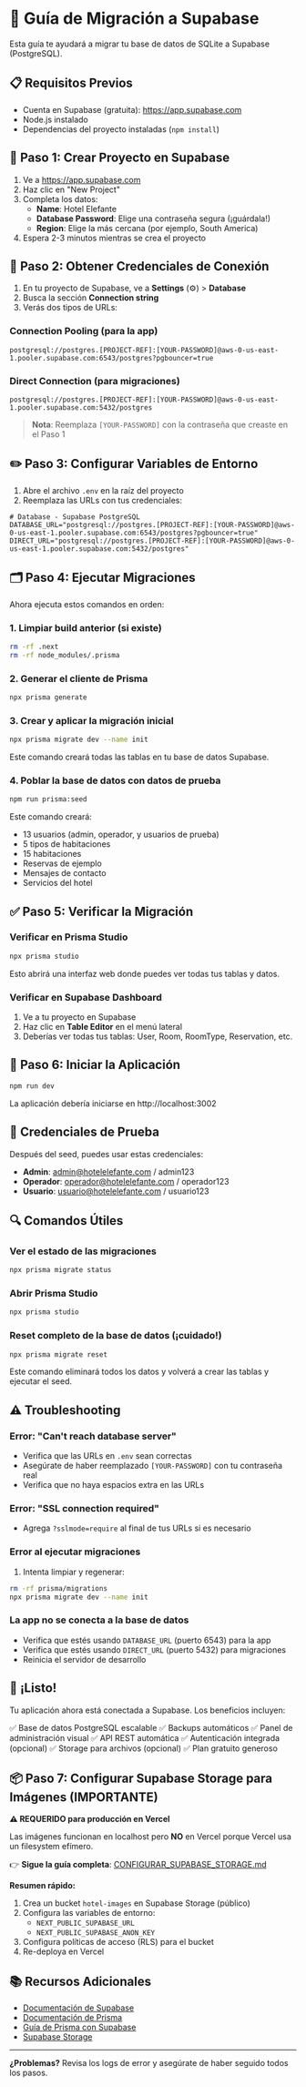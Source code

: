 # 🚀 Guía de Migración a Supabase

Esta guía te ayudará a migrar tu base de datos de SQLite a Supabase (PostgreSQL).

## 📋 Requisitos Previos

- Cuenta en Supabase (gratuita): https://app.supabase.com
- Node.js instalado
- Dependencias del proyecto instaladas (`npm install`)

## 🔧 Paso 1: Crear Proyecto en Supabase

1. Ve a https://app.supabase.com
2. Haz clic en "New Project"
3. Completa los datos:
   - **Name**: Hotel Elefante
   - **Database Password**: Elige una contraseña segura (¡guárdala!)
   - **Region**: Elige la más cercana (por ejemplo, South America)
4. Espera 2-3 minutos mientras se crea el proyecto

## 🔑 Paso 2: Obtener Credenciales de Conexión

1. En tu proyecto de Supabase, ve a **Settings** (⚙️) > **Database**
2. Busca la sección **Connection string**
3. Verás dos tipos de URLs:

### Connection Pooling (para la app)
```
postgresql://postgres.[PROJECT-REF]:[YOUR-PASSWORD]@aws-0-us-east-1.pooler.supabase.com:6543/postgres?pgbouncer=true
```

### Direct Connection (para migraciones)
```
postgresql://postgres.[PROJECT-REF]:[YOUR-PASSWORD]@aws-0-us-east-1.pooler.supabase.com:5432/postgres
```

> **Nota**: Reemplaza `[YOUR-PASSWORD]` con la contraseña que creaste en el Paso 1

## ✏️ Paso 3: Configurar Variables de Entorno

1. Abre el archivo `.env` en la raíz del proyecto
2. Reemplaza las URLs con tus credenciales:

```env
# Database - Supabase PostgreSQL
DATABASE_URL="postgresql://postgres.[PROJECT-REF]:[YOUR-PASSWORD]@aws-0-us-east-1.pooler.supabase.com:6543/postgres?pgbouncer=true"
DIRECT_URL="postgresql://postgres.[PROJECT-REF]:[YOUR-PASSWORD]@aws-0-us-east-1.pooler.supabase.com:5432/postgres"
```

## 🗂️ Paso 4: Ejecutar Migraciones

Ahora ejecuta estos comandos en orden:

### 1. Limpiar build anterior (si existe)
```bash
rm -rf .next
rm -rf node_modules/.prisma
```

### 2. Generar el cliente de Prisma
```bash
npx prisma generate
```

### 3. Crear y aplicar la migración inicial
```bash
npx prisma migrate dev --name init
```

Este comando creará todas las tablas en tu base de datos Supabase.

### 4. Poblar la base de datos con datos de prueba
```bash
npm run prisma:seed
```

Este comando creará:
- 13 usuarios (admin, operador, y usuarios de prueba)
- 5 tipos de habitaciones
- 15 habitaciones
- Reservas de ejemplo
- Mensajes de contacto
- Servicios del hotel

## ✅ Paso 5: Verificar la Migración

### Verificar en Prisma Studio
```bash
npx prisma studio
```

Esto abrirá una interfaz web donde puedes ver todas tus tablas y datos.

### Verificar en Supabase Dashboard
1. Ve a tu proyecto en Supabase
2. Haz clic en **Table Editor** en el menú lateral
3. Deberías ver todas tus tablas: User, Room, RoomType, Reservation, etc.

## 🚀 Paso 6: Iniciar la Aplicación

```bash
npm run dev
```

La aplicación debería iniciarse en http://localhost:3002

## 🔐 Credenciales de Prueba

Después del seed, puedes usar estas credenciales:

- **Admin**: admin@hotelelefante.com / admin123
- **Operador**: operador@hotelelefante.com / operador123
- **Usuario**: usuario@hotelelefante.com / usuario123

## 🔍 Comandos Útiles

### Ver el estado de las migraciones
```bash
npx prisma migrate status
```

### Abrir Prisma Studio
```bash
npx prisma studio
```

### Reset completo de la base de datos (¡cuidado!)
```bash
npx prisma migrate reset
```

Este comando eliminará todos los datos y volverá a crear las tablas y ejecutar el seed.

## ⚠️ Troubleshooting

### Error: "Can't reach database server"
- Verifica que las URLs en `.env` sean correctas
- Asegúrate de haber reemplazado `[YOUR-PASSWORD]` con tu contraseña real
- Verifica que no haya espacios extra en las URLs

### Error: "SSL connection required"
- Agrega `?sslmode=require` al final de tus URLs si es necesario

### Error al ejecutar migraciones
1. Intenta limpiar y regenerar:
```bash
rm -rf prisma/migrations
npx prisma migrate dev --name init
```

### La app no se conecta a la base de datos
- Verifica que estés usando `DATABASE_URL` (puerto 6543) para la app
- Verifica que estés usando `DIRECT_URL` (puerto 5432) para migraciones
- Reinicia el servidor de desarrollo

## 🎉 ¡Listo!

Tu aplicación ahora está conectada a Supabase. Los beneficios incluyen:

✅ Base de datos PostgreSQL escalable
✅ Backups automáticos
✅ Panel de administración visual
✅ API REST automática
✅ Autenticación integrada (opcional)
✅ Storage para archivos (opcional)
✅ Plan gratuito generoso

## 📦 Paso 7: Configurar Supabase Storage para Imágenes (IMPORTANTE)

**⚠️ REQUERIDO para producción en Vercel**

Las imágenes funcionan en localhost pero **NO** en Vercel porque Vercel usa un filesystem efímero. 

👉 **Sigue la guía completa**: [CONFIGURAR_SUPABASE_STORAGE.md](./CONFIGURAR_SUPABASE_STORAGE.md)

**Resumen rápido:**
1. Crea un bucket `hotel-images` en Supabase Storage (público)
2. Configura las variables de entorno:
   - `NEXT_PUBLIC_SUPABASE_URL`
   - `NEXT_PUBLIC_SUPABASE_ANON_KEY`
3. Configura políticas de acceso (RLS) para el bucket
4. Re-deploya en Vercel

## 📚 Recursos Adicionales

- [Documentación de Supabase](https://supabase.com/docs)
- [Documentación de Prisma](https://www.prisma.io/docs)
- [Guía de Prisma con Supabase](https://supabase.com/docs/guides/integrations/prisma)
- [Supabase Storage](https://supabase.com/docs/guides/storage)

---

**¿Problemas?** Revisa los logs de error y asegúrate de haber seguido todos los pasos.
